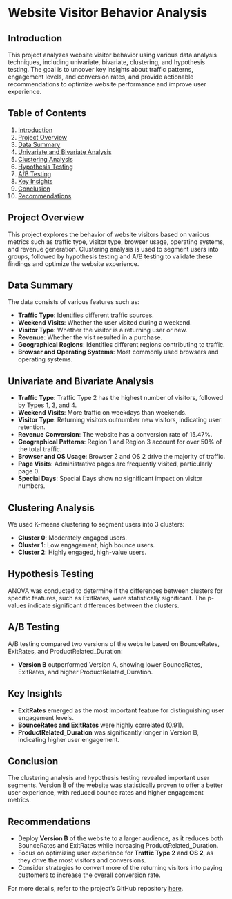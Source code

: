 # Website Visitor Behavior Analysis

## Introduction
This project analyzes website visitor behavior using various data analysis techniques, including univariate, bivariate, clustering, and hypothesis testing. The goal is to uncover key insights about traffic patterns, engagement levels, and conversion rates, and provide actionable recommendations to optimize website performance and improve user experience.

## Table of Contents
1. [Introduction](#introduction)
2. [Project Overview](#project-overview)
3. [Data Summary](#data-summary)
4. [Univariate and Bivariate Analysis](#univariate-and-bivariate-analysis)
5. [Clustering Analysis](#clustering-analysis)
6. [Hypothesis Testing](#hypothesis-testing)
7. [A/B Testing](#ab-testing)
8. [Key Insights](#key-insights)
9. [Conclusion](#conclusion)
10. [Recommendations](#recommendations)

## Project Overview
This project explores the behavior of website visitors based on various metrics such as traffic type, visitor type, browser usage, operating systems, and revenue generation. Clustering analysis is used to segment users into groups, followed by hypothesis testing and A/B testing to validate these findings and optimize the website experience.

## Data Summary
The data consists of various features such as:
- **Traffic Type**: Identifies different traffic sources.
- **Weekend Visits**: Whether the user visited during a weekend.
- **Visitor Type**: Whether the visitor is a returning user or new.
- **Revenue**: Whether the visit resulted in a purchase.
- **Geographical Regions**: Identifies different regions contributing to traffic.
- **Browser and Operating Systems**: Most commonly used browsers and operating systems.

## Univariate and Bivariate Analysis
- **Traffic Type**: Traffic Type 2 has the highest number of visitors, followed by Types 1, 3, and 4.
- **Weekend Visits**: More traffic on weekdays than weekends.
- **Visitor Type**: Returning visitors outnumber new visitors, indicating user retention.
- **Revenue Conversion**: The website has a conversion rate of 15.47%.
- **Geographical Patterns**: Region 1 and Region 3 account for over 50% of the total traffic.
- **Browser and OS Usage**: Browser 2 and OS 2 drive the majority of traffic.
- **Page Visits**: Administrative pages are frequently visited, particularly page 0.
- **Special Days**: Special Days show no significant impact on visitor numbers.
  
## Clustering Analysis
We used K-means clustering to segment users into 3 clusters:
- **Cluster 0**: Moderately engaged users.
- **Cluster 1**: Low engagement, high bounce users.
- **Cluster 2**: Highly engaged, high-value users.

## Hypothesis Testing
ANOVA was conducted to determine if the differences between clusters for specific features, such as ExitRates, were statistically significant. The p-values indicate significant differences between the clusters.

## A/B Testing
A/B testing compared two versions of the website based on BounceRates, ExitRates, and ProductRelated_Duration:
- **Version B** outperformed Version A, showing lower BounceRates, ExitRates, and higher ProductRelated_Duration.

## Key Insights
- **ExitRates** emerged as the most important feature for distinguishing user engagement levels.
- **BounceRates and ExitRates** were highly correlated (0.91).
- **ProductRelated_Duration** was significantly longer in Version B, indicating higher user engagement.
  
## Conclusion
The clustering analysis and hypothesis testing revealed important user segments. Version B of the website was statistically proven to offer a better user experience, with reduced bounce rates and higher engagement metrics.

## Recommendations
- Deploy **Version B** of the website to a larger audience, as it reduces both BounceRates and ExitRates while increasing ProductRelated_Duration.
- Focus on optimizing user experience for **Traffic Type 2** and **OS 2**, as they drive the most visitors and conversions.
- Consider strategies to convert more of the returning visitors into paying customers to increase the overall conversion rate.

For more details, refer to the project’s GitHub repository [here](https://github.com/jessicaphamca/Website-Visitor-Behavior-Analysis/blob/main/Website_Visitor_Behavior_Analysis.ipynb).

